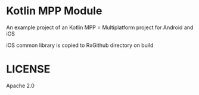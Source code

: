 
Kotlin MPP Module
=================


An example project of an Kotlin MPP = Multiplatform project for Android and iOS

iOS common library is copied to RxGithub directory on build

LICENSE
=======

Apache 2.0


